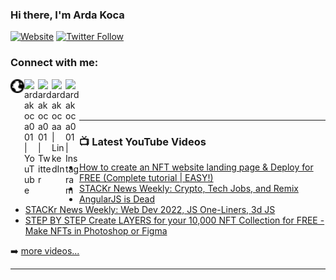 ### Hi there, I'm Arda Koca

[![Website](https://img.shields.io/website?label=ardakocaa.com&style=for-the-badge&url=https%3A%2F%2Fardakocaa.com)](https://ardakocaa.com)
[![Twitter Follow](https://img.shields.io/twitter/follow/ardakoca001?color=1DA1F2&logo=twitter&style=for-the-badge)](https://twitter.com/ardakoca001)


### Connect with me:

[<img align="left" alt="ardakocaa.com" width="22px" src="https://raw.githubusercontent.com/iconic/open-iconic/master/svg/globe.svg" />][website]
[<img align="left" alt="ardakoca001 | YouTube" width="22px" src="https://cdn.jsdelivr.net/npm/simple-icons@v3/icons/youtube.svg" />][youtube]
[<img align="left" alt="ardakoca001 | Twitter" width="22px" src="https://cdn.jsdelivr.net/npm/simple-icons@v3/icons/twitter.svg" />][twitter]
[<img align="left" alt="ardakocaa | LinkedIn" width="22px" src="https://cdn.jsdelivr.net/npm/simple-icons@v3/icons/linkedin.svg" />][linkedin]
[<img align="left" alt="ardakoca001 | Instagram" width="22px" src="https://cdn.jsdelivr.net/npm/simple-icons@v3/icons/instagram.svg" />][instagram]

<br />

<br />
<br />

---

### 📺 Latest YouTube Videos

<!-- YOUTUBE:START -->
- [How to create an NFT website landing page &amp; Deploy for FREE &lpar;Complete tutorial | EASY!&rpar;](https://www.youtube.com/watch?v=WZQSVv67NBc)
- [STACKr News Weekly: Crypto, Tech Jobs, and Remix](https://www.youtube.com/watch?v=UUjIUNMlFno)
- [AngularJS is Dead](https://www.youtube.com/watch?v=y4I_ITZIpxM)
- [STACKr News Weekly: Web Dev 2022, JS One-Liners, 3d JS](https://www.youtube.com/watch?v=f0O09xYo77A)
- [STEP BY STEP Create LAYERS for your 10,000 NFT Collection for FREE - Make NFTs in Photoshop or Figma](https://www.youtube.com/watch?v=k72aCI1VyKM)
<!-- YOUTUBE:END -->

➡️ [more videos...](https://youtube.com/codestackr)

---

[website]: https://ardakocaa.com
[twitter]: https://twitter.com/ardakoca001
[youtube]: https://youtube.com/ardakoca001
[instagram]: https://instagram.com/ardakoca001
[linkedin]: https://linkedin.com/in/adakocaa
